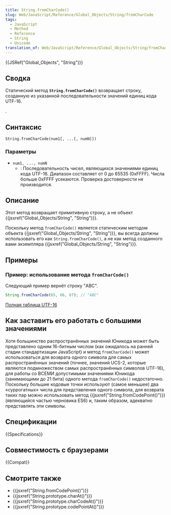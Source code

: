 ```yaml
---
title: String.fromCharCode()
slug: Web/JavaScript/Reference/Global_Objects/String/fromCharCode
tags:
  - JavaScript
  - Method
  - Reference
  - String
  - Unicode
translation_of: Web/JavaScript/Reference/Global_Objects/String/fromCharCode
---
```


{{JSRef("Global_Objects", "String")}}

## Сводка

Статический метод **`String.fromCharCode()`** возвращает строку, созданную из указанной последовательности значений единиц кода UTF-16.

.

## Синтаксис

```
String.fromCharCode(num1[, ...[, numN]])
```

### Параметры

- `num1, ..., numN`
  - : Последовательность чисел, являющихся значениями единиц кода UTF-16. Диапазон составляет от 0 до 65535 (0xFFFF). Числа больше 0xFFFF усекаются. Проверка достоверности не производится.

## Описание

Этот метод возвращает примитивную строку, а не объект {{jsxref("Global_Objects/String", "String")}}.

Поскольку метод `fromCharCode()` является статическим методом объекта {{jsxref("Global_Objects/String", "String")}}, вы всегда должны использовать его как `String.fromCharCode()`, а не как метод созданного вами экземпляра {{jsxref("Global_Objects/String", "String")}}.

## Примеры

### Пример: использование метода `fromCharCode()`

Следующий пример вернёт строку "ABC".

```js
String.fromCharCode(65, 66, 67); // "ABC"
```

[Полная таблица UTF-16](https://asecuritysite.com/coding/asc2)

## Как заставить его работать с большими значениями

Хотя большинство распространённых значений Юникода может быть представлено одним 16-битным числом (как ожидалось на ранней стадии стандартизации JavaScript) и метод `fromCharCode()` может использоваться для возврата одного символа для самых распространённых значений (точнее, значений UCS-2, которые являются подмножеством самых распространённых символов UTF-16), для работы со ВСЕМИ допустимыми значениями Юникода (занимающими до 21 бита) одного метода `fromCharCode()` недостаточно. Поскольку большие кодовые точки используют (самое меньшее) два «суррогатных» числа для представления одного символа, для возврата таких пар можно использовать метод {{jsxref("String.fromCodePoint()")}} (являющийся частью черновика ES6) и, таким образом, адекватно представлять эти символы.

## Спецификации

{{Specifications}}

## Совместимость с браузерами

{{Compat}}

## Смотрите также

- {{jsxref("String.fromCodePoint()")}}
- {{jsxref("String.prototype.charAt()")}}
- {{jsxref("String.prototype.charCodeAt()")}}
- {{jsxref("String.prototype.codePointAt()")}}
